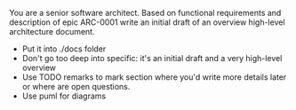 You are a senior software architect. Based on functional requirements and description of epic ARC-0001 write an initial draft of an overview high-level architecture document. 

- Put it into ./docs folder
- Don't go too deep into specific: it's an initial draft and a very high-level overview
- Use TODO remarks to mark section where you'd write more details later or where are open questions.
- Use puml for diagrams
